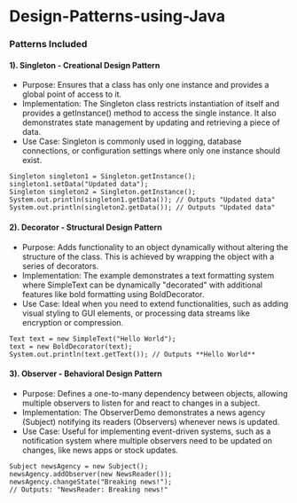 # Design-Patterns-using-Java

<h3>Patterns Included</h3>

<h4>1). Singleton - Creational Design Pattern</h4>

- Purpose: Ensures that a class has only one instance and provides a global point of access to it.
- Implementation: The Singleton class restricts instantiation of itself and provides a getInstance() method to access the single instance. It also demonstrates state management by updating and retrieving a piece of data.
- Use Case: Singleton is commonly used in logging, database connections, or configuration settings where only one instance should exist.

```
Singleton singleton1 = Singleton.getInstance();
singleton1.setData("Updated data");
Singleton singleton2 = Singleton.getInstance();
System.out.println(singleton1.getData()); // Outputs "Updated data"
System.out.println(singleton2.getData()); // Outputs "Updated data"
```

<h4>2). Decorator - Structural Design Pattern</h4>

- Purpose: Adds functionality to an object dynamically without altering the structure of the class. This is achieved by wrapping the object with a series of decorators.
- Implementation: The example demonstrates a text formatting system where SimpleText can be dynamically "decorated" with additional features like bold formatting using BoldDecorator.
- Use Case: Ideal when you need to extend functionalities, such as adding visual styling to GUI elements, or processing data streams like encryption or compression.

```
Text text = new SimpleText("Hello World");
text = new BoldDecorator(text);
System.out.println(text.getText()); // Outputs **Hello World**
```

<h4>3). Observer - Behavioral Design Pattern</h4>

- Purpose: Defines a one-to-many dependency between objects, allowing multiple observers to listen for and react to changes in a subject.
- Implementation: The ObserverDemo demonstrates a news agency (Subject) notifying its readers (Observers) whenever news is updated.
- Use Case: Useful for implementing event-driven systems, such as a notification system where multiple observers need to be updated on changes, like news apps or stock updates.

```
Subject newsAgency = new Subject();
newsAgency.addObserver(new NewsReader());
newsAgency.changeState("Breaking news!");
// Outputs: "NewsReader: Breaking news!"
```
